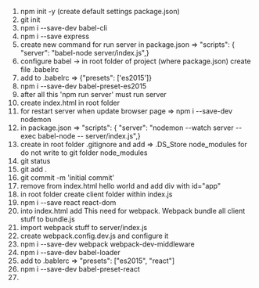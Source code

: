 1. 	npm init -y (create default settings package.json)
2. git init
3. npm i --save-dev babel-cli
4. npm i --save express
5. create new command for run server in package.json => "scripts": {
	"server": "babel-node server/index.js",}
6. configure babel -> in root folder of project (where package.json) create file .babelrc
7. add to .babelrc => {"presets": ['es2015']}
8. npm i --save-dev babel-preset-es2015
9. after all this 'npm run server' must run server
10. create index.html in root folder
11. for restart server when update browser page => npm i --save-dev nodemon
12. in package.json => "scripts": {
	"server": "nodemon --watch server --exec babel-node -- server/index.js",}
13. create in root folder .gitignore and add => 
												.DS_Store
												node_modules
	for do not write to git folder node_modules
14. git status
15. git add .
16. git commit -m 'initial commit'
17. remove from index.html hello world and add div with id="app"
18. in root folder create client folder within index.js
19. npm i --save react react-dom
20. into index.html add <script src="bundle.js"></script>
	This need for webpack. Webpack bundle all client stuff to bundle.js
21. import webpack stuff to server/index.js
22. create webpack.config.dev.js and configure it
23. npm i --save-dev webpack webpack-dev-middleware
24. npm i --save-dev babel-loader
25. add to .bablerc => "presets": ["es2015", "react"]
26. npm i --save-dev babel-preset-react
27. 